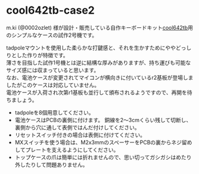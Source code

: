 # cool642tb-case2

m.ki (@0002ozlet) 様が設計・販売している自作キーボードキット[cool642tb](https://booth.pm/ja/items/6740910 "BOOTH")用のシンプルなケースの試作2号機です。

tadpoleマウントを使用した柔らかな打鍵感と、それを生かすためにややどっしりとした作りが特徴です。\
薄さを目指した試作1号機とは逆に結構な厚みがありますが、持ち運びも可能なサイズ感には収まっていると思います。\
なお、電池ケースが変更されてマイコンが横向きに付いているr2基板が登場しましたがこのケースは対応していません。\
電池ケースが入荷され次第r1基板も並行して頒布されるようですので、再開を待ちましょう。


- tadpoleを8個用意してください。
- 電池ケースはPCBの裏側に付けます。
  銅線を2～3cmくらい残して切断し、裏側から穴に通して表側ではんだ付けしてください。
- リセットスイッチ付きの場合は表側に付けてください。
- MXスイッチを使う場合は、M2x3mmのスペーサーをPCBの裏からネジ留めしてプレートを支えるようにしてください。
- トップケースの爪は簡単には折れませんので、思い切ってガシガシはめたり外したりして問題ありません。
